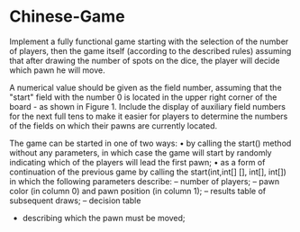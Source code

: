# Chinese-Game

Implement a fully functional game starting with the selection of the number of players, then the game itself (according to the described rules) assuming that after drawing the number of spots on the dice, the player will decide which pawn he will move.

A numerical value should be given as the field number, assuming that the "start" field with the number 0 is located in the upper right corner of the board - as shown in Figure 1. Include the display of auxiliary field numbers for the next full tens to make it easier for players to determine the numbers of the fields on which their pawns are currently located.

The game can be started in one of two ways: 
• by calling the start() method without any parameters, in which case the game will start by randomly indicating which of the players will lead the first pawn; 
• as a form of continuation of the previous game by calling the start(int,int[] [], int[], int[]) in which the following parameters describe: 
– number of players; 
– pawn color (in column 0) and pawn position (in column 1); 
– results table of subsequent draws; 
– decision table 
- describing which the pawn must be moved;

